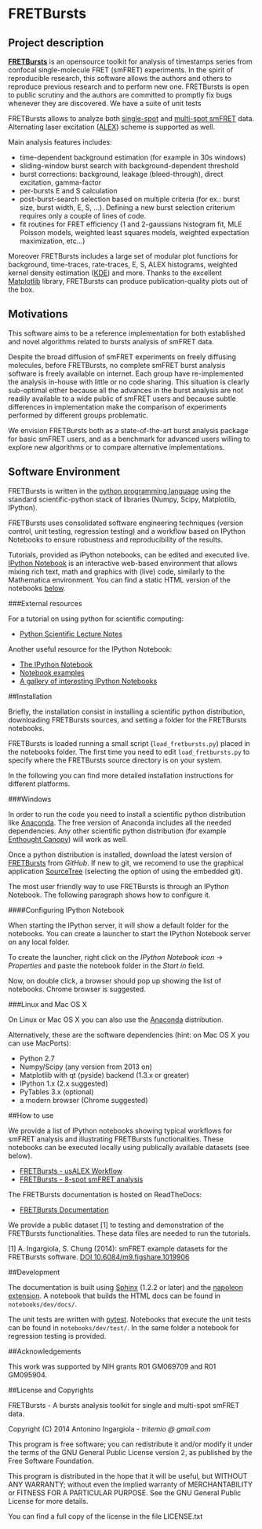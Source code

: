 FRETBursts
==========

Project description
-------------------

**[FRETBursts](https://github.com/tritemio/FRETBursts)** is an opensource
toolkit for analysis of timestamps series from confocal single-molecule FRET
(smFRET) experiments. In the spirit of
reproducible research, this software allows the authors and others to
reproduce previous research and to perform new one. FRETBursts is open to
public scrutiny and the authors are committed to promptly fix bugs
whenever they are discovered. We have a suite of unit tests

FRETBursts allows to analyze both [single-spot](http://dx.doi.org/10.1126/science.283.5408.1676)
and [multi-spot smFRET](http://dx.doi.org/10.1117/12.2003704) data.
Alternating laser excitation ([ALEX](http://dx.doi.org/10.1529/biophysj.104.054114))
scheme is supported as well.

Main analysis features includes:

- time-dependent background estimation (for example in 30s windows)
- sliding-window burst search with background-dependent threshold
- burst corrections: background, leakage (bleed-through), direct excitation,
gamma-factor
- per-bursts E and S calculation
- post-burst-search selection based on multiple criteria (for ex.:
burst size, burst width, E, S, ...). Defining a new burst selection
criterium requires only a couple of lines of code.
- fit routines for FRET efficiency (1 and 2-gaussians histogram fit,
MLE Poisson models, weighted least squares models,
weighted expectation maximization, etc...)

Moreover FRETBursts includes a large set of modular plot functions for
background, time-traces, rate-traces, E, S, ALEX histograms, weighted kernel
density estimation ([KDE](http://en.wikipedia.org/wiki/Kernel_density_estimation))
and more. Thanks to the excellent [Matplotlib](http://matplotlib.org/) library,
FRETBursts can produce publication-quality plots out of the box.

Motivations
-----------

This software aims to be a reference implementation for both established
and novel algorithms related to bursts analysis of smFRET data.

Despite the broad diffusion of smFRET experiments on freely diffusing
molecules, before FRETBursts, no complete smFRET burst analysis software is
freely available on internet. Each group have re-implemented the analysis
in-house with little or no code sharing. This situation is clearly sub-optimal
either because all the advances in the burst analysis are not readily
available to a wide public of smFRET users and because subtle differences in
implementation make the comparison of experiments performed by different
groups problematic.

We envision FRETBursts both as a state-of-the-art burst analysis package
for basic smFRET users, and as a benchmark for advanced users willing
to explore new algorithms or to compare alternative implementations.

Software Environment
--------------------
FRETBursts is written in the [python programming language](http://www.python.org/)
using the standard scientific-python stack of libraries (Numpy, Scipy, Matplotlib, IPython).

FRETBursts uses consolidated software engineering techniques (version control,
unit testing, regression testing) and a workflow based on IPython Notebooks
to ensure robustness and reproducibility of the results.

Tutorials, provided as IPython notebooks, can be edited and executed live.
[IPython Notebook](http://ipython.org/notebook.html) is an interactive
web-based environment that allows mixing rich text, math and graphics with
(live) code, similarly to the Mathematica environment.
You can find a static HTML version of the notebooks [below](#documentation).

###External resources

For a tutorial on using python for scientific computing:

* [Python Scientific Lecture Notes](http://scipy-lectures.github.io/)

Another useful resource for the IPython Notebook:

* [The IPython Notebook](http://ipython.org/ipython-doc/stable/interactive/notebook.html)
* [Notebook examples](http://nbviewer.ipython.org/github/ipython/ipython/blob/master/examples/Notebook/Index.ipynb)
* [A gallery of interesting IPython Notebooks](https://github.com/ipython/ipython/wiki/A-gallery-of-interesting-IPython-Notebooks)

##Installation

Briefly, the installation consist in installing a scientific python distribution,
downloading FRETBursts sources, and setting a folder for the FRETBursts notebooks.

FRETBursts is loaded running a small script (`load_fretbursts.py`) placed
in the notebooks folder. The first time you need to edit `load_fretbursts.py`
to specify where the FRETBursts source directory is on your system.

In the following you can find more detailed installation instructions
for different platforms.

###Windows

In order to run the code you need to install a scientific python
distribution like [Anaconda](https://store.continuum.io/cshop/anaconda/).
The free version of Anaconda includes all the needed dependencies.
Any other scientific python distribution (for example
[Enthought Canopy](https://www.enthought.com/products/canopy/))
will work as well.

Once a python distribution is installed, download the latest version
of [FRETBursts](https://github.com/tritemio/FRETBursts) from *GitHub*.
If new to git, we recomend to use the graphical application
[SourceTree](http://www.sourcetreeapp.com/) (selecting the option of
using the embedded git).

The most user friendly way to use FRETBursts is through an IPython Notebook.
The following paragraph shows how to configure it.

####Configuring IPython Notebook

When starting the IPython server, it will show a default folder for the notebooks.
You can create a launcher to start the IPython Notebook server on any local folder.

To create the launcher, right click on the
*IPython Notebook icon* -> *Properties* and paste
the notebook folder in the *Start in* field.

Now, on double click, a browser should pop up showing the list
of notebooks. Chrome browser is suggested.

###Linux and Mac OS X

On Linux or Mac OS X you can also use the [Anaconda](https://store.continuum.io/cshop/anaconda/) distribution.

Alternatively, these are the software dependencies (hint: on Mac OS X you can use MacPorts):

- Python 2.7
- Numpy/Scipy (any version from 2013 on)
- Matplotlib with qt (pyside) backend (1.3.x or greater)
- IPython 1.x (2.x suggested)
- PyTables 3.x (optional)
- a modern browser (Chrome suggested)


##How to use

We provide a list of IPython notebooks showing typical workflows
for smFRET analysis and illustrating FRETBursts functionalities.
These notebooks can be executed locally using publically available datasets
(see below).

* [FRETBursts - usALEX Workflow](http://nbviewer.ipython.org/urls/raw.github.com/tritemio/FRETBursts_notebooks/master/notebooks/FRETBursts%2520-%2520usALEX%2520Workflow.ipynb)
* [FRETBursts - 8-spot smFRET analysis](http://nbviewer.ipython.org/urls/raw.github.com/tritemio/FRETBursts_notebooks/master/notebooks/FRETBursts%2520-%25208-spot%2520smFRET%2520analysis.ipynb)

The FRETBursts documentation is hosted on ReadTheDocs:

* [FRETBursts Documentation](http://fretbursts.readthedocs.org/)

We provide a public dataset [1] to testing and demonstration of the FRETBursts
functionalities. These data files are needed to run the tutorials.

[1] A. Ingargiola, S. Chung (2014): smFRET example datasets for the FRETBursts
software. [DOI 10.6084/m9.figshare.1019906](http://dx.doi.org/10.6084/m9.figshare.1019906)

##Development

The documentation is built using [Sphinx](http://sphinx-doc.org/) (1.2.2 or later) and
the [napoleon extension](https://pypi.python.org/pypi/sphinxcontrib-napoleon).
A notebook that builds the HTML docs can be found in `notebooks/dev/docs/`.

The unit tests are written with [pytest](http://pytest.org/latest/).
Notebooks that execute the unit tests can be found in `notebooks/dev/test/`.
In the same folder a notebook for regression testing is provided.


##Acknowledgements

This work was supported by NIH grants R01 GM069709 and R01 GM095904.

##License and Copyrights

FRETBursts - A bursts analysis toolkit for single and multi-spot smFRET data.

Copyright (C) 2014 Antonino Ingargiola - *tritemio @ gmail.com*

This program is free software; you can redistribute it and/or
modify it under the terms of the GNU General Public License
version 2, as published by the Free Software Foundation.

This program is distributed in the hope that it will be useful,
but WITHOUT ANY WARRANTY; without even the implied warranty of
MERCHANTABILITY or FITNESS FOR A PARTICULAR PURPOSE. See the
GNU General Public License for more details.

You can find a full copy of the license in the file LICENSE.txt

